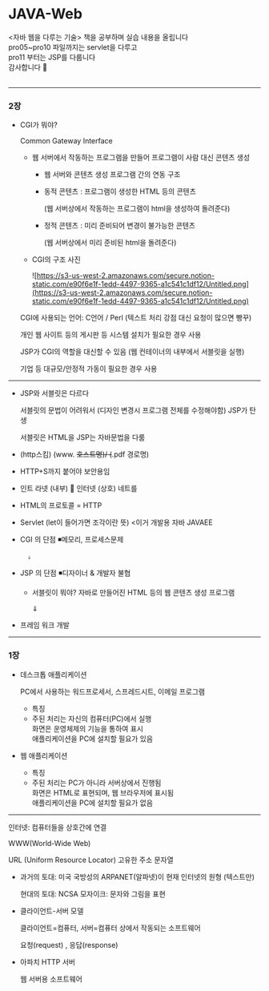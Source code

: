 # JAVA-Web
<자바 웹을 다루는 기술> 책을 공부하며 실습 내용을 올립니다 </br>
pro05~pro10 파일까지는 servlet을 다루고 </br>
pro11 부터는 JSP를 다룹니다 </br>
감사합니다 🌼</br>
</br>

---
### 2장
- CGI가 뭐야?

    Common Gateway Interface

    - 웹 서버에서 작동하는 프로그램을 만들어 프로그램이 사람 대신 콘텐츠 생성
        - 웹 서버와 콘텐츠 생성 프로그램 간의 연동 구조
        - 동적 콘텐츠 : 프로그램이 생성한 HTML 등의 콘텐츠

            (웹 서버상에서 작동하는 프로그램이 html을 생성하여 돌려준다)

        - 정적 콘텐츠 : 미리 준비되어 변경이 불가능한 콘텐츠

            (웹 서버상에서 미리 준비된 html을 돌려준다)

    - CGI의 구조 사진

        ![https://s3-us-west-2.amazonaws.com/secure.notion-static.com/e90f6e1f-1edd-4497-9365-a1c541c1df12/Untitled.png](https://s3-us-west-2.amazonaws.com/secure.notion-static.com/e90f6e1f-1edd-4497-9365-a1c541c1df12/Untitled.png)

    CGI에 사용되는 언어: C언어 / Perl (텍스트 처리 강점 대신 요청이 많으면 빵꾸) 

    개인 웹 사이트 등의 게시판 등 시스템 설치가 필요한 경우 사용

    JSP가 CGI의 역할을 대신할 수 있음 (웹 컨테이너의 내부에서 서블릿을 실행)

    기업 등 대규모/안정적 가동이 필요한 경우 사용

---

- JSP와 서블릿은 다르다

    서블릿의 문법이 어려워서 (디자인 변경시 프로그램 전체를 수정해야함) JSP가 탄생 

    서블릿은 HTML을 JSP는 자바문법을 다룸

- (http스킴) (www. ~~호스트명)/ (~~.pdf 경로명)
- HTTP+S까지 붙어야 보안용임
- 인트 라넷 (내부) 🐾 인터넷 (상호) 네트를
- HTML의 프로토콜 = HTTP
- Servlet (let이 들어가면 조각이란 뜻) <이거 개발용 자바 JAVAEE
- CGI 의 단점 ◾메모리, 프로세스문제


        ⇓

- JSP 의 단점 ◾디자이너 & 개발자 불협

   - 서블릿이 뭐야? 자바로 만들어진 HTML 등의 웹 콘텐츠 생성 프로그램


        ⇓

- 프레임 워크 개발


---
### 1장
- 데스크톱 애플리케이션

    PC에서 사용하는 워드프로세서, 스프레드시트, 이메일 프로그램

    - 특징
    - 주된 처리는 자신의 컴퓨터(PC)에서 실행</br>
      화면은 운영체제의 기능을 통하여 표시</br>
      애플리케이션을 PC에 설치할 필요가 있음</br>
- 웹 애플리케이션
    - 특징
    - 주된 처리는 PC가 아니라 서버상에서 진행됨</br>
      화면은 HTML로 표현되며, 웹 브라우저에 표시됨</br>
      애플리케이션을 PC에 설치할 필요가 없음</br>
---

인터넷: 컴퓨터들을 상호간에 연결

WWW(World-Wide Web)

URL (Uniform Resource Locator) 고유한 주소 문자열

- 과거의 토대: 미국 국방성의 ARPANET(알파넷)이 현재 인터넷의 원형 (텍스트만)

    현대의 토대: NCSA 모자이크: 문자와 그림을 표현

- 클라이언트-서버 모델

    클라이언트=컴퓨터, 서버=컴퓨터 상에서 작동되는 소프트웨어

    요청(request)  ,  응답(response)

- 아파치 HTTP 서버

    웹 서버용 소프트웨어

